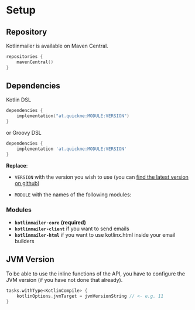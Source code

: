 # Setup

## Repository

Kotlinmailer is available on Maven Central.

```kotlin
repositories {
    mavenCentral()
}
```

## Dependencies

Kotlin DSL

```kotlin
dependencies {
    implementation("at.quickme:MODULE:VERSION")
}
```

or Groovy DSL

```groovy
dependencies {
    implementation 'at.quickme:MODULE:VERSION'
}
```

**Replace**:

- `VERSION` with the version you wish to use (you
  can [find the latest version on github](https://github.com/BierDav/Kotlinmailer/releases))

- `MODULE` with the names of the following modules:

### Modules

- **`kotlinmailer-core`** **(required)**
- **`kotlinmailer-client`** if you want to send emails
- **`kotlinmailer-html`** if you want to use kotlinx.html inside your email builders

## JVM Version

To be able to use the inline functions of the API, you have to configure the JVM version (if you have not done that
already).

```kotlin
tasks.withType<KotlinCompile> {
    kotlinOptions.jvmTarget = jvmVersionString // <- e.g. 11
}
```
